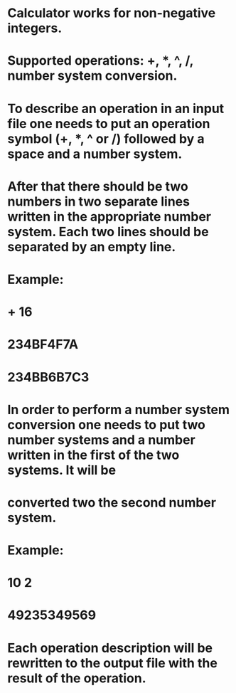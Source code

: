 # Calculator works for non-negative integers.
# Supported operations: +, *, ^, /, number system conversion.
# To describe an operation in an input file one needs to put an operation symbol (+, *, ^ or /) followed by a space and a number system.
# After that there should be two numbers in two separate lines written in the appropriate number system. Each two lines should be separated by an empty line.
# Example:
# + 16
# 
# 234BF4F7A
# 
# 234BB6B7C3
#
# In order to perform a number system conversion one needs to put two number systems and a number written in the first of the two systems. It will be
# converted two the second number system.
# Example:
# 10 2
#
# 49235349569
#
# Each operation description will be rewritten to the output file with the result of the operation.
